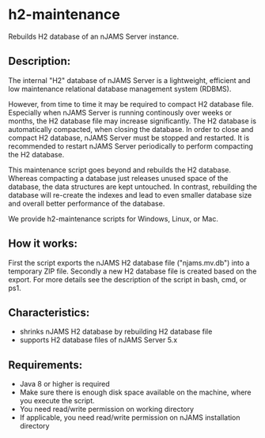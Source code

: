 # h2-maintenance
Rebuilds H2 database of an nJAMS Server instance.

## Description:

The internal "H2" database of nJAMS Server is a lightweight, efficient and low maintenance relational database management system (RDBMS).

However, from time to time it may be required to compact H2 database file. Especially when nJAMS Server is running continously over weeks or months, the H2 database file may increase significantly. The H2 database is automatically compacted, when closing the database. In order to close and compact H2 database, nJAMS Server must be stopped and restarted. It is recommended to restart nJAMS Server periodically to perform compacting the H2 database.

This maintenance script goes beyond and rebuilds the H2 database. Whereas compacting a database just releases unused space of the database, the data structures are kept untouched. In contrast, rebuilding the database will re-create the indexes and lead to even smaller database size and overall better performance of the database.

We provide h2-maintenance scripts for Windows, Linux, or Mac.

## How it works:

First the script exports the nJAMS H2 database file ("njams.mv.db") into a temporary ZIP file. Secondly a new H2 database file is created based on the export. For more details see the description of the script in bash, cmd, or ps1.


## Characteristics:

* shrinks nJAMS H2 database by rebuilding H2 database file
* supports H2 database files of nJAMS Server 5.x


## Requirements:

  - Java 8 or higher is required
  - Make sure there is enough disk space available on the machine, where you execute the script. 
  - You need read/write permission on working directory
  - If applicable, you need read/write permission on nJAMS installation directory

